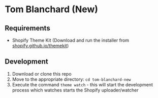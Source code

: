 # Tom Blanchard (New)

## Requirements

* Shopify Theme Kit (Download and run the installer from [shopify.github.io/themekit](https://shopify.github.io/themekit))

## Development

1. Download or clone this repo
1. Move to the appropriate directory: `cd tom-blanchard-new`
1. Execute the command `theme watch` - this will start the development process which watches starts the Shopify uploader/watcher